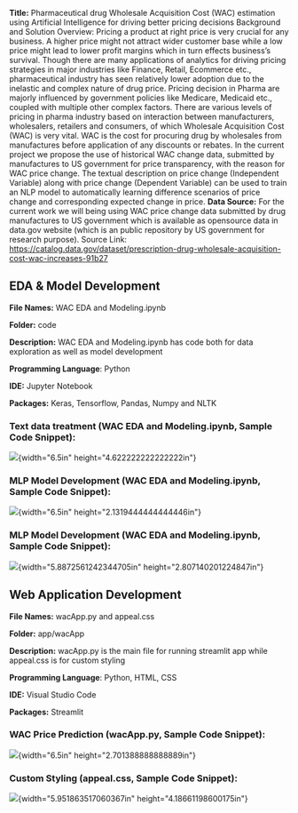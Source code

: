 




**Title:** Pharmaceutical drug Wholesale Acquisition Cost (WAC) estimation using Artificial Intelligence for driving better pricing decisions
Background and Solution Overview:  Pricing a product at right price is very crucial for any business. A higher price might not attract wider customer base while a low price might lead to lower profit margins which in turn effects business’s survival. Though there are many applications of analytics for driving pricing strategies in major industries like Finance, Retail, Ecommerce etc., pharmaceutical industry has seen relatively lower adoption due to the inelastic and complex nature of drug price. Pricing decision in Pharma are majorly influenced by government policies like Medicare, Medicaid etc., coupled with multiple other complex factors. There are various levels of pricing in pharma industry based on interaction between manufacturers, wholesalers, retailers and consumers, of which Wholesale Acquisition Cost (WAC) is very vital. WAC is the cost for procuring drug by wholesales from manufactures before application of any discounts or rebates. In the current project we propose the use of historical WAC change data, submitted by manufactures to US government for price transparency, with the reason for WAC price change. The textual description on price change (Independent Variable) along with price change (Dependent Variable) can be used to train an NLP model to automatically learning difference scenarios of price change and corresponding expected change in price.
**Data Source:**
For the current work we will being using WAC price change data submitted by drug manufactures to US government which is available as opensource data in data.gov website (which is an public repository by US government for research purpose). 
Source Link: https://catalog.data.gov/dataset/prescription-drug-wholesale-acquisition-cost-wac-increases-91b27







## EDA & Model Development

**File Names:** WAC EDA and Modeling.ipynb

**Folder:** code

**Description:** WAC EDA and Modeling.ipynb has code both for data
exploration as well as model development

**Programming Language**: Python

**IDE:** Jupyter Notebook

**Packages:** Keras, Tensorflow, Pandas, Numpy and NLTK

### Text data treatment (WAC EDA and Modeling.ipynb, Sample Code Snippet):

![](vertopal_cbcd3d5d591a4085b6696ce70ba88d8e/media/image1.png){width="6.5in"
height="4.622222222222222in"}

### MLP Model Development (WAC EDA and Modeling.ipynb, Sample Code Snippet):

![](vertopal_cbcd3d5d591a4085b6696ce70ba88d8e/media/image2.png){width="6.5in"
height="2.1319444444444446in"}

### MLP Model Development (WAC EDA and Modeling.ipynb, Sample Code Snippet):

![](vertopal_cbcd3d5d591a4085b6696ce70ba88d8e/media/image3.png){width="5.8872561242344705in"
height="2.807140201224847in"}

## Web Application Development

**File Names:** wacApp.py and appeal.css

**Folder:** app/wacApp

**Description:** wacApp.py is the main file for running streamlit app
while appeal.css is for custom styling

**Programming Language**: Python, HTML, CSS

**IDE:** Visual Studio Code

**Packages:** Streamlit

### WAC Price Prediction (wacApp.py, Sample Code Snippet):

![](vertopal_cbcd3d5d591a4085b6696ce70ba88d8e/media/image4.png){width="6.5in"
height="2.701388888888889in"}

### Custom Styling (appeal.css, Sample Code Snippet):

![](vertopal_cbcd3d5d591a4085b6696ce70ba88d8e/media/image5.png){width="5.951863517060367in"
height="4.18661198600175in"}
